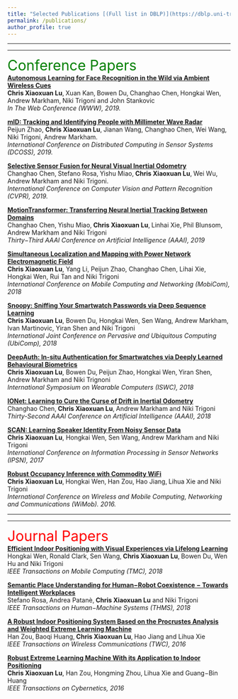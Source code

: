 ```yaml
---
title: "Selected Publications [(Full list in DBLP)](https://dblp.uni-trier.de/pers/hd/l/Lu_0001:Xiaoxuan)"
permalink: /publications/
author_profile: true
---
```


---
---

<font size="6" color="green">Conference Papers</font>
<br/> 
<b>[Autonomous Learning for Face Recognition in the Wild via Ambient Wireless Cues](https://christopherlu.github.io/publications/autotune) </b> <br>
<b>Chris Xiaoxuan Lu</b>‚ Xuan Kan‚ Bowen Du‚ Changhao Chen‚ Hongkai Wen‚ Andrew Markham‚ Niki Trigoni and John Stankovic <br>
<i> In The Web Conference (WWW), 2019. </i>

<b>[mID: Tracking and Identifying People with Millimeter Wave Radar](https://christopherlu.github.io/publications/mid)</b> <br>
Peijun Zhao, <b>Chris Xiaoxuan Lu</b>‚ Jianan Wang, Changhao Chen, Wei Wang, Niki Trigoni, Andrew Markham. <br>
<i> International Conference on Distributed Computing in Sensor Systems (DCOSS), 2019. </i>

<b>[Selective Sensor Fusion for Neural Visual Inertial Odometry](https://christopherlu.github.io/publications/selection) </b> <br>
Changhao Chen‚ Stefano Rosa‚ Yishu Miao‚ <b>Chris Xiaoxuan Lu</b>‚ Wei Wu, Andrew Markham and Niki Trigoni. <br>
<i> International Conference on Computer Vision and Pattern Recognition (CVPR), 2019. </i>

<b>[MotionTransformer: Transferring Neural Inertial Tracking Between Domains](https://christopherlu.github.io/publications/motiontransformer)</b> <br>
Changhao Chen‚ Yishu Miao‚ <b>Chris Xiaoxuan Lu</b>‚ Linhai Xie‚ Phil Blunsom‚ Andrew Markham and Niki Trigoni <br>
<i> Thirty−Third AAAI Conference on Artificial Intelligence (AAAI), 2019 </i>

<b>[Simultaneous Localization and Mapping with Power Network Electromagnetic Field](https://christopherlu.github.io/publications/emrslam)</b> <br>
<b>Chris Xiaoxuan Lu</b>, Yang Li, Peijun Zhao, Changhao Chen, Lihai Xie, Hongkai Wen, Rui Tan and Niki Trigoni <br>
<i> International Conference on Mobile Computing and Networking (MobiCom), 2018 </i>

<b>[Snoopy: Sniffing Your Smartwatch Passwords via Deep Sequence Learning](https://christopherlu.github.io/publications/snoopy)</b> <br>
<b>Chris Xiaoxuan Lu</b>, Bowen Du, Hongkai Wen, Sen Wang, Andrew Markham, Ivan Martinovic, Yiran Shen and Niki Trigoni <br>
<i> International Joint Conference on Pervasive and Ubiquitous Computing (UbiComp), 2018 </i>

<b>[DeepAuth: In-situ Authentication for Smartwatches via Deeply Learned Behavioural Biometrics](https://christopherlu.github.io/publications/deepauth)</b> <br>
<b>Chris Xiaoxuan Lu</b>, Bowen Du‚ Peijun Zhao‚ Hongkai Wen‚ Yiran Shen‚ Andrew Markham and Niki Trignoni <br>
<i> International Symposium on Wearable Computers (ISWC), 2018 </i>

<b>[IONet: Learning to Cure the Curse of Drift in Inertial Odometry](https://christopherlu.github.io/publications/ionet)</b> <br>
Changhao Chen‚ <b>Chris Xiaoxuan Lu</b>‚ Andrew Markham and Niki Trigoni <br>
<i> Thirty-Second AAAI Conference on Artificial Intelligence (AAAI), 2018 </i>

<b>[SCAN: Learning Speaker Identity From Noisy Sensor Data](https://christopherlu.github.io/publications/scan)</b> <br>
<b>Chris Xiaoxuan Lu</b>, Hongkai Wen, Sen Wang, Andrew Markham and Niki Trigoni <br>
<i> International Conference on Information Processing in Sensor Networks (IPSN), 2017 </i>

<b>[Robust Occupancy Inference with Commodity WiFi](https://christopherlu.github.io/publications/wipin)</b> <br>
<b>Chris Xiaoxuan Lu</b>‚ Hongkai Wen‚ Han Zou‚ Hao Jiang‚ Lihua Xie and Niki Trigoni <br>
<i> International Conference on Wireless and Mobile Computing‚ Networking and Communications (WiMob). 2016. </i>

---
---

<font size="6" color="red">Journal Papers</font>
<br/> 
<b>[Efficient Indoor Positioning with Visual Experiences via Lifelong Learning](https://christopherlu.github.io/publications/tmc18)</b> <br>
Hongkai Wen‚ Ronald Clark‚ Sen Wang‚ <b>Chris Xiaoxuan Lu</b>‚ Bowen Du‚ Wen Hu and Niki Trigoni <br>
<i> IEEE Transactions on Mobile Computing (TMC), 2018 </i>

<b>[Semantic Place Understanding for Human−Robot Coexistence − Towards Intelligent Workplaces](https://christopherlu.github.io/publications/thms18)</b> <br>
Stefano Rosa‚ Andrea Patanè‚ <b>Chris Xiaoxuan Lu</b> and Niki Trigoni <br>
<i> IEEE Transactions on Human−Machine Systems (THMS), 2018 </i>

<b>[A Robust Indoor Positioning System Based on the Procrustes Analysis and Weighted Extreme Learning Machine](https://christopherlu.github.io/publications/twc16)</b> <br>
Han Zou‚ Baoqi Huang‚ <b>Chris Xiaoxuan Lu</b>‚ Hao Jiang and Lihua Xie <br>
<i> IEEE Transactions on Wireless Communications (TWC), 2016 </i>

<b>[Robust Extreme Learning Machine With its Application to Indoor Positioning](https://christopherlu.github.io/publications/tc16)</b> <br>
<b>Chris Xiaoxuan Lu</b>, Han Zou‚ Hongming Zhou‚ Lihua Xie and Guang−Bin Huang<br>
<i> IEEE Transactions on Cybernetics, 2016 </i>





